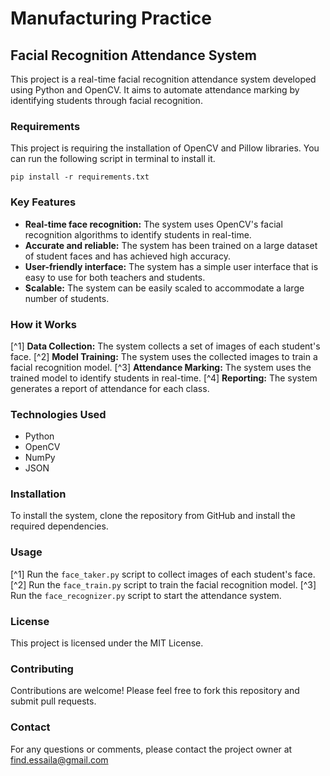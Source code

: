 # Manufacturing Practice

## Facial Recognition Attendance System

This project is a real-time facial recognition attendance system developed using Python and OpenCV. It aims to automate attendance marking by identifying students through facial recognition.

### Requirements

This project is requiring the installation of OpenCV and Pillow libraries. You can run the following script in terminal to install it.
```
pip install -r requirements.txt
```

### Key Features

- **Real-time face recognition:** The system uses OpenCV's facial recognition algorithms to identify students in real-time.
- **Accurate and reliable:** The system has been trained on a large dataset of student faces and has achieved high accuracy.
- **User-friendly interface:** The system has a simple user interface that is easy to use for both teachers and students.
- **Scalable:** The system can be easily scaled to accommodate a large number of students.

### How it Works

[^1] **Data Collection:** The system collects a set of images of each student's face.
[^2] **Model Training:** The system uses the collected images to train a facial recognition model.
[^3] **Attendance Marking:** The system uses the trained model to identify students in real-time.
[^4] **Reporting:** The system generates a report of attendance for each class.

### Technologies Used

- Python
- OpenCV
- NumPy
- JSON

### Installation

To install the system, clone the repository from GitHub and install the required dependencies.

### Usage

[^1] Run the `face_taker.py` script to collect images of each student's face.
[^2] Run the `face_train.py` script to train the facial recognition model.
[^3] Run the `face_recognizer.py` script to start the attendance system.

### License

This project is licensed under the MIT License.

### Contributing

Contributions are welcome! Please feel free to fork this repository and submit pull requests.

### Contact

For any questions or comments, please contact the project owner at find.essaila@gmail.com
